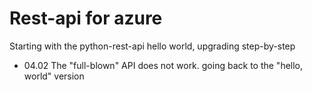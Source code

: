 # Rest-api for azure

Starting with the python-rest-api hello world, upgrading step-by-step

- 04.02 The "full-blown" API does not work. going back to the "hello, world" version
